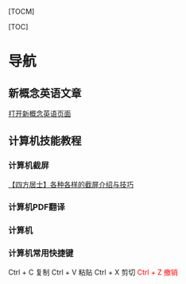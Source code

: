 
[TOCM]

[TOC]

# 导航

## 新概念英语文章
[打开新概念英语页面](https://zhulb.github.io)

## 计算机技能教程

### 计算机截屏
[【四方居士】各种各样的截屏介绍与技巧](https://www.bilibili.com/video/av7245786?from=search&seid=16865316990946622036)

### 计算机PDF翻译

### 计算机

### 计算机常用快捷键

Ctrl + C 复制
Ctrl + V 粘贴
Ctrl + X 剪切
<a style="color:red">Ctrl + Z 撤销</a>


